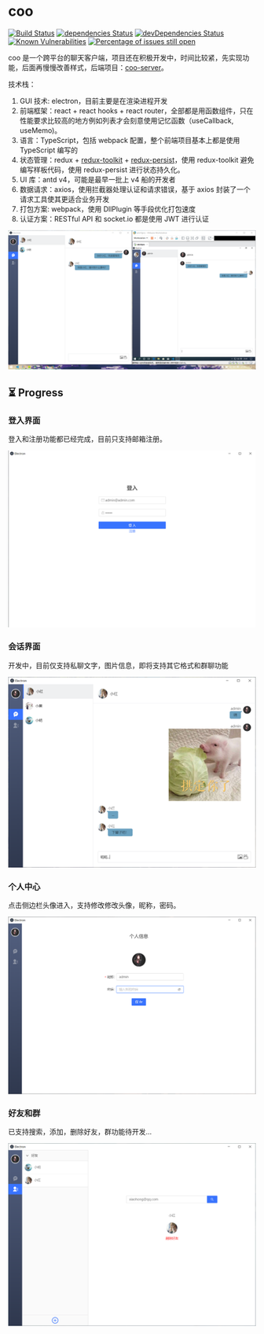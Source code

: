 # coo

[![Build Status](https://travis-ci.org/tjx666/coo.svg?branch=master)](https://travis-ci.org/tjx666/coo) [![dependencies Status](https://david-dm.org/tjx666/coo/status.svg)](https://david-dm.org/tjx666/coo) [![devDependencies Status](https://david-dm.org/tjx666/coo/dev-status.svg)](https://david-dm.org/tjx666/coo?type=dev) [![Known Vulnerabilities](https://snyk.io/test/github/tjx666/coo/badge.svg?targetFile=package.json)](https://snyk.io/test/github/tjx666/coo?targetFile=package.json) [![Percentage of issues still open](https://isitmaintained.com/badge/open/tjx666/coo.svg)](http://isitmaintained.com/project/tjx666/coo')

coo 是一个跨平台的聊天客户端，项目还在积极开发中，时间比较紧，先实现功能，后面再慢慢改善样式，后端项目：[coo-server](https://github.com/tjx666/coo-server)。

技术栈：

1. GUI 技术: electron，目前主要是在渲染进程开发
2. 前端框架：react + react hooks + react router，全部都是用函数组件，只在性能要求比较高的地方例如列表才会刻意使用记忆函数（useCallback, useMemo)。
3. 语言：TypeScript，包括 webpack 配置，整个前端项目基本上都是使用 TypeScript 编写的
4. 状态管理：redux + [redux-toolkit](https://github.com/reduxjs/redux-toolkit) + [redux-persist](https://github.com/rt2zz/redux-persist)，使用 redux-toolkit 避免编写样板代码，使用 redux-persist 进行状态持久化。
5. UI 库：antd v4，可能是最早一批上 v4 船的开发者
6. 数据请求：axios，使用拦截器处理认证和请求错误，基于 axios 封装了一个请求工具使其更适合业务开发
7. 打包方案: webpack，使用 DllPlugin 等手段优化打包速度
8. 认证方案：RESTful API 和 socket.io 都是使用 JWT 进行认证

![sendMessage](https://github.com/tjx666/coo/blob/master/screenshots/sendMessage.png?raw=true)

## :hourglass_flowing_sand: Progress

### 登入界面

登入和注册功能都已经完成，目前只支持邮箱注册。

![login](https://github.com/tjx666/coo/blob/master/screenshots/login.png?raw=true)

### 会话界面

开发中，目前仅支持私聊文字，图片信息，即将支持其它格式和群聊功能

![progress](https://github.com/tjx666/coo/blob/master/screenshots/message.png?raw=true)

### 个人中心

点击侧边栏头像进入，支持修改修改头像，昵称，密码。

![profile](https://github.com/tjx666/coo/blob/master/screenshots/profile.png?raw=true)

### 好友和群

已支持搜索，添加，删除好友，群功能待开发...

![contacts](https://github.com/tjx666/coo/blob/master/screenshots/contacts.png?raw=true)
